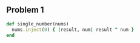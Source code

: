 ## Problem 1

```ruby
def single_number(nums)
  nums.inject(0) { |result, num| result ^ num }
end
```
